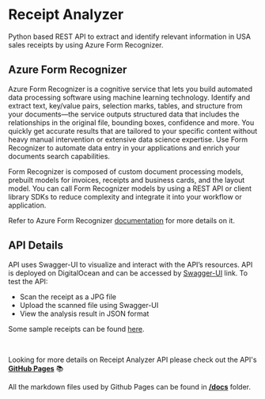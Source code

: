 # Receipt Analyzer

Python based REST API to extract and identify relevant information in USA sales receipts by using Azure Form Recognizer.


## Azure Form Recognizer
Azure Form Recognizer is a cognitive service that lets you build automated data processing software using machine learning technology. Identify and extract text, key/value pairs, selection marks, tables, and structure from your documents—the service outputs structured data that includes the relationships in the original file, bounding boxes, confidence and more. You quickly get accurate results that are tailored to your specific content without heavy manual intervention or extensive data science expertise. Use Form Recognizer to automate data entry in your applications and enrich your documents search capabilities.

Form Recognizer is composed of custom document processing models, prebuilt models for invoices, receipts and business cards, and the layout model. You can call Form Recognizer models by using a REST API or client library SDKs to reduce complexity and integrate it into your workflow or application.

Refer to Azure Form Recognizer [documentation](https://azure.microsoft.com/en-us/services/cognitive-services/form-recognizer/) for more details on it.


## API Details
API uses Swagger-UI to visualize and interact with the API’s resources. API is deployed on DigitalOcean and can be accessed by [Swagger-UI](http://68.183.137.125:8888/api/) link. To test the API:
 - Scan the receipt as a JPG file
 - Upload the scanned file using Swagger-UI
 - View the analysis result in JSON format

Some sample receipts can be found [here](https://github.com/pranjal7842/ReceiptAnalyzer/tree/main/sample_receipts).


<br/>

Looking for more details on Receipt Analyzer API please check out the API's **[GitHub Pages](https://pranjal7842.github.io/ReceiptAnalyzer/)** :books:

All the markdown files used by Github Pages can be found in **[/docs](https://github.com/pranjal7842/ReceiptAnalyzer/tree/main/docs)** folder.
